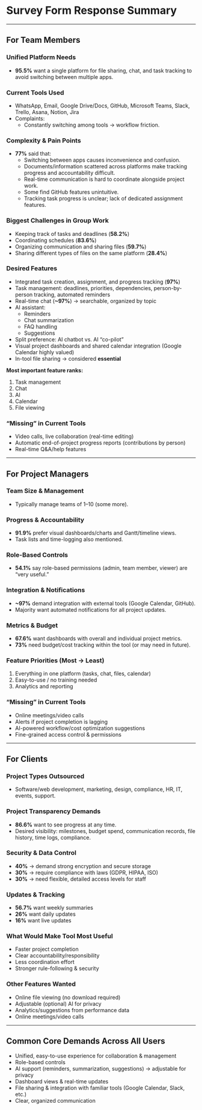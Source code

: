 # Survey Form Response Summary

---

## For Team Members

### Unified Platform Needs
- **95.5%** want a single platform for file sharing, chat, and task tracking to avoid switching between multiple apps.

### Current Tools Used
- WhatsApp, Email, Google Drive/Docs, GitHub, Microsoft Teams, Slack, Trello, Asana, Notion, Jira  
- Complaints:
  - Constantly switching among tools → workflow friction.

### Complexity & Pain Points
- **77%** said that:
  - Switching between apps causes inconvenience and confusion.
  - Documents/information scattered across platforms make tracking progress and accountability difficult.
  - Real-time communication is hard to coordinate alongside project work.
  - Some find GitHub features unintuitive.
  - Tracking task progress is unclear; lack of dedicated assignment features.

### Biggest Challenges in Group Work
- Keeping track of tasks and deadlines (**58.2%**)
- Coordinating schedules (**83.6%**)
- Organizing communication and sharing files (**59.7%**)
- Sharing different types of files on the same platform (**28.4%**)

### Desired Features
- Integrated task creation, assignment, and progress tracking (**97%**)
- Task management: deadlines, priorities, dependencies, person-by-person tracking, automated reminders
- Real-time chat (**~97%**) → searchable, organized by topic
- AI assistant:
  - Reminders
  - Chat summarization
  - FAQ handling
  - Suggestions  
- Split preference: AI chatbot vs. AI “co-pilot”
- Visual project dashboards and shared calendar integration (Google Calendar highly valued)
- In-tool file sharing → considered **essential**

**Most important feature ranks:**
1. Task management  
2. Chat  
3. AI  
4. Calendar  
5. File viewing  

### “Missing” in Current Tools
- Video calls, live collaboration (real-time editing)
- Automatic end-of-project progress reports (contributions by person)
- Real-time Q&A/help features

---

## For Project Managers

### Team Size & Management
- Typically manage teams of 1–10 (some more).

### Progress & Accountability
- **91.9%** prefer visual dashboards/charts and Gantt/timeline views.
- Task lists and time-logging also mentioned.

### Role-Based Controls
- **54.1%** say role-based permissions (admin, team member, viewer) are “very useful.”

### Integration & Notifications
- **~97%** demand integration with external tools (Google Calendar, GitHub).
- Majority want automated notifications for all project updates.

### Metrics & Budget
- **67.6%** want dashboards with overall and individual project metrics.
- **73%** need budget/cost tracking within the tool (or may need in future).

### Feature Priorities (Most → Least)
1. Everything in one platform (tasks, chat, files, calendar)  
2. Easy-to-use / no training needed  
3. Analytics and reporting  

### “Missing” in Current Tools
- Online meetings/video calls
- Alerts if project completion is lagging
- AI-powered workflow/cost optimization suggestions
- Fine-grained access control & permissions

---

## For Clients

### Project Types Outsourced
- Software/web development, marketing, design, compliance, HR, IT, events, support.

### Project Transparency Demands
- **86.6%** want to see progress at any time.
- Desired visibility: milestones, budget spend, communication records, file history, time logs, compliance.

### Security & Data Control
- **40%** → demand strong encryption and secure storage
- **30%** → require compliance with laws (GDPR, HIPAA, ISO)
- **30%** → need flexible, detailed access levels for staff

### Updates & Tracking
- **56.7%** want weekly summaries
- **26%** want daily updates
- **16%** want live updates

### What Would Make Tool Most Useful
- Faster project completion
- Clear accountability/responsibility
- Less coordination effort
- Stronger rule-following & security

### Other Features Wanted
- Online file viewing (no download required)
- Adjustable (optional) AI for privacy
- Analytics/suggestions from performance data
- Online meetings/video calls

---

## Common Core Demands Across All Users
- Unified, easy-to-use experience for collaboration & management
- Role-based controls
- AI support (reminders, summarization, suggestions) → adjustable for privacy
- Dashboard views & real-time updates
- File sharing & integration with familiar tools (Google Calendar, Slack, etc.)
- Clear, organized communication
